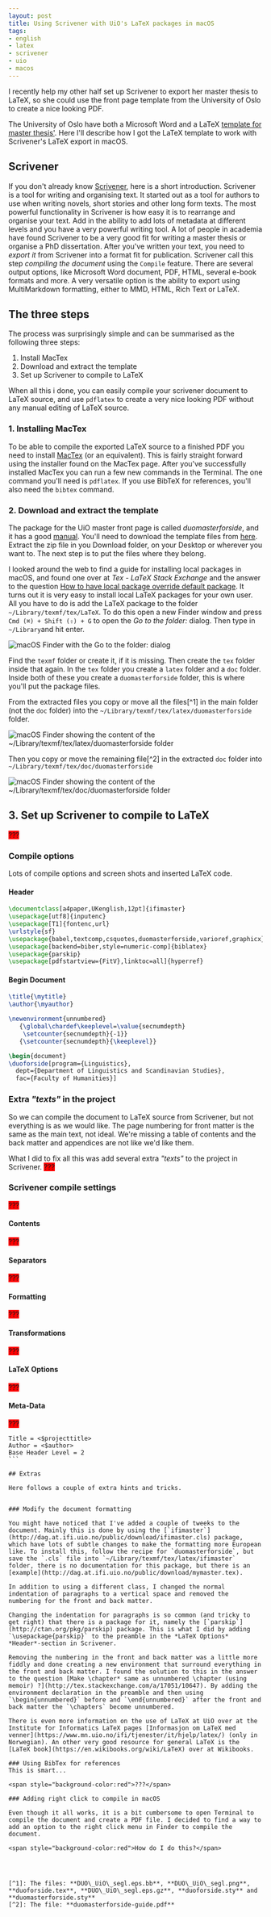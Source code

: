 ```yaml
---
layout: post
title: Using Scrivener with UiO's LaTeX packages in macOS
tags:
- english
- latex
- scrivener
- uio
- macos
---
```


I recently help my other half set up Scrivener to export her master thesis to LaTeX, so she could use the front page template from the University of Oslo to create a nice looking PDF.

The University of Oslo have both a Microsoft Word and a LaTeX [template for master thesis'](https://www.ub.uio.no/skrive-publisere/masteroppgaver/maler/). Here I'll describe how I got the LaTeX template to work with Scrivener's LaTeX export in macOS.



## Scrivener

If you don't already know [Scrivener](https://www.literatureandlatte.com/scrivener.php), here is a short introduction. Scrivener is a tool for writing and organising text. It started out as a tool for authors to use when writing novels, short stories and other long form texts. The most powerful functionality in Scrivener is how easy it is to rearrange and organise your text. Add in the ability to add lots of metadata at different levels and you have a very powerful writing tool. A lot of people in academia have found Scrivener to be a very good fit for writing a master thesis or organise a PhD dissertation. After you've written your text, you need to *export it* from Scrivener into a format fit for publication. Scrivener call this step *compiling the document* using the `Compile` feature. There are several output options, like Microsoft Word document, PDF, HTML, several e-book formats and more. A very versatile option is the ability to export using MultiMarkdown formatting, either to MMD, HTML, Rich Text or LaTeX.



## The three steps

The process was surprisingly simple and can be summarised as the following three steps:

1. Install MacTex
2. Download and extract the template
3. Set up Scrivener to compile to LaTeX

When all this i done, you can easily compile your scrivener document to LaTeX source, and use `pdflatex` to create a very nice looking PDF without any manual editing of LaTeX source.



### 1. Installing MacTex

To be able to compile the exported LaTeX source to a finished PDF you need to install [MacTex](https://www.tug.org/mactex/) (or an equivalent). This is fairly straight forward using the installer found on the MacTex page. After you've successfully installed MacTex you can run a few new commands in the Terminal. The one command you'll need is `pdflatex`. If you use BibTeX for references, you'll also need the `bibtex` command.



### 2. Download and extract the template

The package for the UiO master front page is called *duomasterforside*, and it has a good [manual](http://dag.at.ifi.uio.no/public/doc/duomasterforside-guide.pdf). You'll need to download the template files from [here](http://dag.at.ifi.uio.no/public/download/duoforside.zip). Extract the zip file in you Download folder, on your Desktop or wherever you want to. The next step is to put the files where they belong.

I looked around the web to find a guide for installing local packages in macOS, and found one over at *Tex - LaTeX Stack Exchange* and the answer to the question [How to have local package override default package](http://tex.stackexchange.com/a/8359/10647). It turns out it is very easy to install local LaTeX packages for your own user. All you have to do is add the LaTeX package to the folder `~/Library/texmf/tex/LaTeX`. To do this open a new Finder window and press `Cmd (⌘) + Shift (⇧) + G` to open the *Go to the folder:* dialog. Then type in `~/Library`and hit enter.

![macOS Finder with the Go to the folder: dialog](/assets/images/2017/05/Finder-with-the-Go-to-the-folder-dialog.png)

Find the `texmf` folder or create it, if it is missing. Then create the `tex` folder inside that again. In the `tex` folder you create a `latex` folder and a `doc` folder. Inside both of these you create a `duomasterforside` folder, this is where you'll put the package files.

From the extracted files you copy or move all the files[^1] in the main folder (not the `doc` folder) into the `~/Library/texmf/tex/latex/duomasterforside` folder.

![macOS Finder showing the content of the ~/Library/texmf/tex/latex/duomasterforside folder](/assets/images/2017/05/Finder-with-content-of-latex-duomasterforside-folder.png)

Then you copy or move the remaining file[^2] in the extracted `doc` folder into `~/Library/texmf/tex/doc/duomasterforside`

![macOS Finder showing the content of the ~/Library/texmf/tex/doc/duomasterforside folder](/assets/images/2017/05/Finder-with-content-of-doc-duomasterforside-folder.png)



## 3. Set up Scrivener to compile to LaTeX
<span style="background-color:red">???</span>

### Compile options
Lots of compile options and screen shots and inserted LaTeX code.

#### Header
```latex
\documentclass[a4paper,UKenglish,12pt]{ifimaster}
\usepackage[utf8]{inputenc}
\usepackage[T1]{fontenc,url}
\urlstyle{sf}
\usepackage{babel,textcomp,csquotes,duomasterforside,varioref,graphicx}
\usepackage[backend=biber,style=numeric-comp]{biblatex}
\usepackage{parskip}
\usepackage[pdfstartview={FitV},linktoc=all]{hyperref}
```

#### Begin Document
```latex
\title{\mytitle}
\author{\myauthor}

\newenvironment{unnumbered}
   {\global\chardef\keeplevel=\value{secnumdepth}
    \setcounter{secnumdepth}{-1}}
   {\setcounter{secnumdepth}{\keeplevel}}

\begin{document}
\duoforside[program={Linguistics},
  dept={Department of Linguistics and Scandinavian Studies},
  fac={Faculty of Humanities}]

```


### Extra *"texts"* in the project
So we can compile the document to LaTeX source from Scrivener, but not everything is as we would like. The page numbering for front matter is the same as the main text, not ideal. We're missing a table of contents and the back matter and appendices are not like we'd like them.

What I did to fix all this was add several extra *"texts"* to the project in Scrivener.
<span style="background-color:red">???</span>


### Scrivener compile settings
<span style="background-color:red">???</span>

#### Contents
<span style="background-color:red">???</span>

#### Separators
<span style="background-color:red">???</span>

#### Formatting
<span style="background-color:red">???</span>

#### Transformations
<span style="background-color:red">???</span>

#### LaTeX Options
<span style="background-color:red">???</span>

#### Meta-Data
<span style="background-color:red">???</span>


````
Title = <$projecttitle>
Author = <$author>
Base Header Level = 2
```

## Extras

Here follows a couple of extra hints and tricks.


### Modify the document formatting

You might have noticed that I've added a couple of tweeks to the document. Mainly this is done by using the [`ifimaster`](http://dag.at.ifi.uio.no/public/download/ifimaster.cls) package, which have lots of subtle changes to make the formatting more European like. To install this, follow the recipe for `duomasterforside`, but save the `.cls` file into `~/Library/texmf/tex/latex/ifimaster` folder, there is no documentation for this package, but there is an [example](http://dag.at.ifi.uio.no/public/download/mymaster.tex).

In addition to using a different class, I changed the normal indentation of paragraphs to a vertical space and removed the numbering for the front and back matter.

Changing the indentation for paragraphs is so common (and tricky to get right) that there is a package for it, namely the [`parskip`](http://ctan.org/pkg/parskip) package. This is what I did by adding `\usepackage{parskip}` to the preamble in the *LaTeX Options* *Header*-section in Scrivener.

Removing the numbering in the front and back matter was a little more fiddly and done creating a new environment that surround everything in the front and back matter. I found the solution to this in the answer to the question [Make \chapter* same as unnumbered \chapter (using memoir) ?](http://tex.stackexchange.com/a/17051/10647). By adding the environment declaration in the preamble and then using `\begin{unnumbered}` before and `\end{unnumbered}` after the front and back matter the `\chapters` become unnumbered.

There is even more information on the use of LaTeX at UiO over at the Institute for Informatics LaTeX pages [Informasjon om LaTeX med venner](https://www.mn.uio.no/ifi/tjenester/it/hjelp/latex/) (only in Norwegian). An other very good resource for general LaTeX is the [LaTeX book](https://en.wikibooks.org/wiki/LaTeX) over at Wikibooks.

### Using BibTex for references
This is smart...

<span style="background-color:red">???</span>

### Adding right click to compile in macOS

Even though it all works, it is a bit cumbersome to open Terminal to compile the document and create a PDF file. I decided to find a way to add an option to the right click menu in Finder to compile the document. 

<span style="background-color:red">How do I do this?</span>




[^1]: The files: **DUO\_UiO\_segl.eps.bb**, **DUO\_UiO\_segl.png**, **duoforside.tex**, **DUO\_UiO\_segl.eps.gz**, **duoforside.sty** and **duomasterforside.sty**
[^2]: The file: **duomasterforside-guide.pdf**